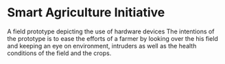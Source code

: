# Smart Agriculture Initiative
A field prototype depicting the use of hardware devices
The intentions of the prototype is to ease the efforts of a farmer by
looking over the his field and keeping an eye on environment, 
intruders as well as the health conditions of the field and the crops.

